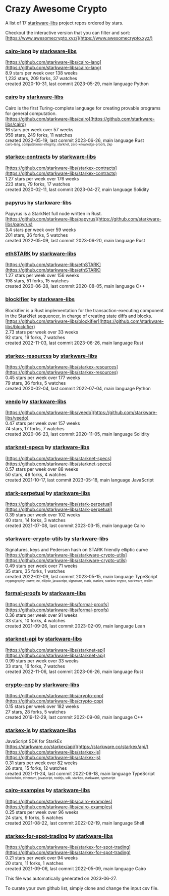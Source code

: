 # Crazy Awesome Crypto
A list of 17 [starkware-libs](https://github.com/starkware-libs) project repos ordered by stars.  

Checkout the interactive version that you can filter and sort: 
[https://www.awesomecrypto.xyz/](https://www.awesomecrypto.xyz/)  


### [cairo-lang](https://github.com/starkware-libs/cairo-lang) by [starkware-libs](https://github.com/starkware-libs)  
  
[https://github.com/starkware-libs/cairo-lang](https://github.com/starkware-libs/cairo-lang)  
8.9 stars per week over 138 weeks  
1,232 stars, 209 forks, 37 watches  
created 2020-10-31, last commit 2023-05-29, main language Python  


### [cairo](https://github.com/starkware-libs/cairo) by [starkware-libs](https://github.com/starkware-libs)  
Cairo is the first Turing-complete language for creating provable programs for general computation.  
[https://github.com/starkware-libs/cairo](https://github.com/starkware-libs/cairo)  
16 stars per week over 57 weeks  
959 stars, 249 forks, 11 watches  
created 2022-05-19, last commit 2023-06-26, main language Rust  
<sub><sup>cairo-lang, computational-integrity, starknet, zero-knowledge-proofs, zkp</sup></sub>


### [starkex-contracts](https://github.com/starkware-libs/starkex-contracts) by [starkware-libs](https://github.com/starkware-libs)  
  
[https://github.com/starkware-libs/starkex-contracts](https://github.com/starkware-libs/starkex-contracts)  
1.27 stars per week over 176 weeks  
223 stars, 79 forks, 17 watches  
created 2020-02-11, last commit 2023-04-27, main language Solidity  


### [papyrus](https://github.com/starkware-libs/papyrus) by [starkware-libs](https://github.com/starkware-libs)  
Papyrus is a StarkNet full node written in Rust.  
[https://github.com/starkware-libs/papyrus](https://github.com/starkware-libs/papyrus)  
3.4 stars per week over 59 weeks  
201 stars, 36 forks, 5 watches  
created 2022-05-09, last commit 2023-06-20, main language Rust  


### [ethSTARK](https://github.com/starkware-libs/ethSTARK) by [starkware-libs](https://github.com/starkware-libs)  
  
[https://github.com/starkware-libs/ethSTARK](https://github.com/starkware-libs/ethSTARK)  
1.27 stars per week over 156 weeks  
198 stars, 51 forks, 15 watches  
created 2020-06-28, last commit 2020-08-05, main language C++  


### [blockifier](https://github.com/starkware-libs/blockifier) by [starkware-libs](https://github.com/starkware-libs)  
Blockifier is a Rust implementation for the transaction-executing component in the StarkNet sequencer, in charge of creating state diffs and blocks.  
[https://github.com/starkware-libs/blockifier](https://github.com/starkware-libs/blockifier)  
2.73 stars per week over 33 weeks  
92 stars, 19 forks, 7 watches  
created 2022-11-03, last commit 2023-06-26, main language Rust  


### [starkex-resources](https://github.com/starkware-libs/starkex-resources) by [starkware-libs](https://github.com/starkware-libs)  
  
[https://github.com/starkware-libs/starkex-resources](https://github.com/starkware-libs/starkex-resources)  
0.45 stars per week over 177 weeks  
79 stars, 36 forks, 5 watches  
created 2020-02-04, last commit 2022-07-04, main language Python  


### [veedo](https://github.com/starkware-libs/veedo) by [starkware-libs](https://github.com/starkware-libs)  
  
[https://github.com/starkware-libs/veedo](https://github.com/starkware-libs/veedo)  
0.47 stars per week over 157 weeks  
74 stars, 17 forks, 7 watches  
created 2020-06-23, last commit 2020-11-05, main language Solidity  


### [starknet-specs](https://github.com/starkware-libs/starknet-specs) by [starkware-libs](https://github.com/starkware-libs)  
  
[https://github.com/starkware-libs/starknet-specs](https://github.com/starkware-libs/starknet-specs)  
0.57 stars per week over 88 weeks  
50 stars, 49 forks, 4 watches  
created 2021-10-17, last commit 2023-05-18, main language JavaScript  


### [stark-perpetual](https://github.com/starkware-libs/stark-perpetual) by [starkware-libs](https://github.com/starkware-libs)  
  
[https://github.com/starkware-libs/stark-perpetual](https://github.com/starkware-libs/stark-perpetual)  
0.39 stars per week over 102 weeks  
40 stars, 14 forks, 3 watches  
created 2021-07-08, last commit 2023-03-15, main language Cairo  


### [starkware-crypto-utils](https://github.com/starkware-libs/starkware-crypto-utils) by [starkware-libs](https://github.com/starkware-libs)  
Signatures, keys and Pedersen hash on STARK friendly elliptic curve  
[https://github.com/starkware-libs/starkware-crypto-utils](https://github.com/starkware-libs/starkware-crypto-utils)  
0.49 stars per week over 71 weeks  
35 stars, 35 forks, 1 watches  
created 2022-02-09, last commit 2023-05-15, main language TypeScript  
<sub><sup>cryptography, curve, ec, elliptic, javascript, signature, stark, starkex, starkex-crypto, starkware, wallet</sup></sub>


### [formal-proofs](https://github.com/starkware-libs/formal-proofs) by [starkware-libs](https://github.com/starkware-libs)  
  
[https://github.com/starkware-libs/formal-proofs](https://github.com/starkware-libs/formal-proofs)  
0.36 stars per week over 91 weeks  
33 stars, 10 forks, 4 watches  
created 2021-09-26, last commit 2023-02-09, main language Lean  


### [starknet-api](https://github.com/starkware-libs/starknet-api) by [starkware-libs](https://github.com/starkware-libs)  
  
[https://github.com/starkware-libs/starknet-api](https://github.com/starkware-libs/starknet-api)  
0.99 stars per week over 33 weeks  
33 stars, 16 forks, 7 watches  
created 2022-11-06, last commit 2023-06-26, main language Rust  


### [crypto-cpp](https://github.com/starkware-libs/crypto-cpp) by [starkware-libs](https://github.com/starkware-libs)  
  
[https://github.com/starkware-libs/crypto-cpp](https://github.com/starkware-libs/crypto-cpp)  
0.15 stars per week over 182 weeks  
27 stars, 28 forks, 5 watches  
created 2019-12-29, last commit 2022-09-08, main language C++  


### [starkex-js](https://github.com/starkware-libs/starkex-js) by [starkware-libs](https://github.com/starkware-libs)  
JavaScript SDK for StarkEx  
[https://starkware.co/starkex/api/](https://starkware.co/starkex/api/)  
[https://github.com/starkware-libs/starkex-js](https://github.com/starkware-libs/starkex-js)  
0.31 stars per week over 82 weeks  
26 stars, 15 forks, 12 watches  
created 2021-11-24, last commit 2022-09-18, main language TypeScript  
<sub><sup>blockchain, ethereum, javascript, nodejs, sdk, starkex, starkware, typescript</sup></sub>


### [cairo-examples](https://github.com/starkware-libs/cairo-examples) by [starkware-libs](https://github.com/starkware-libs)  
  
[https://github.com/starkware-libs/cairo-examples](https://github.com/starkware-libs/cairo-examples)  
0.25 stars per week over 96 weeks  
24 stars, 9 forks, 5 watches  
created 2021-08-22, last commit 2022-02-19, main language Shell  


### [starkex-for-spot-trading](https://github.com/starkware-libs/starkex-for-spot-trading) by [starkware-libs](https://github.com/starkware-libs)  
  
[https://github.com/starkware-libs/starkex-for-spot-trading](https://github.com/starkware-libs/starkex-for-spot-trading)  
0.21 stars per week over 94 weeks  
20 stars, 11 forks, 1 watches  
created 2021-09-06, last commit 2022-05-09, main language Cairo  


This file was automatically generated on 2023-06-27.  

To curate your own github list, simply clone and change the input csv file.  